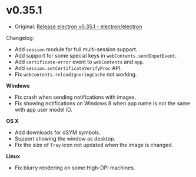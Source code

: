 # v0.35.1

* Original: [Release electron v0.35.1 - electron/electron](https://github.com/electron/electron/releases/tag/v0.35.1)

Changelog:

* Add `session` module for full multi-session support.
* Add support for some special keys in `webContents.sendInputEvent`.
* Add `certificate-error` event to `webContents` and `app`.
* Add `session.setCertificateVerifyProc` API.
* Fix `webContents.reloadIgnoringCache` not working.

**Windows**

* Fix crash when sending notifications with images.
* Fix showing notifications on Windows 8 when app name is not the same with app user model ID.

**OS X**

* Add downloads for dSYM symbols.
* Support showing the window as desktop.
* Fix the size of `Tray` icon not updated when the image is changed.

**Linux**

* Fix blurry rendering on some High-DPI machines.

